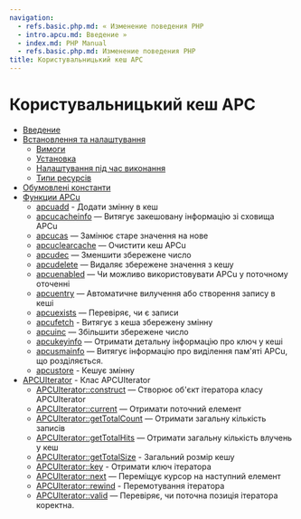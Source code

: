 ```yaml
---
navigation:
  - refs.basic.php.md: « Изменение поведения PHP
  - intro.apcu.md: Введение »
  - index.md: PHP Manual
  - refs.basic.php.md: Изменение поведения PHP
title: Користувальницький кеш APC
---
```

# Користувальницький кеш APC

-   [Введение](intro.apcu.md)
-   [Встановлення та налаштування](apcu.setup.md)
    -   [Вимоги](apcu.requirements.md)
    -   [Установка](apcu.installation.md)
    -   [Налаштування під час виконання](apcu.configuration.md)
    -   [Типи ресурсів](apcu.resources.md)
-   [Обумовлені константи](apcu.constants.md)
-   [Функции APCu](ref.apcu.md)
    -   [apcuadd](function.apcu-add.md) - Додати змінну в кеш
    -   [apcucacheinfo](function.apcu-cache-info.md) — Витягує закешовану інформацію зі сховища APCu
    -   [apcucas](function.apcu-cas.md) — Замінює старе значення на нове
    -   [apcuclearcache](function.apcu-clear-cache.md) — Очистити кеш APCu
    -   [apcudec](function.apcu-dec.md) — Зменшити збережене число
    -   [apcudelete](function.apcu-delete.md) — Видаляє збережене значення з кешу
    -   [apcuenabled](function.apcu-enabled.md) — Чи можливо використовувати APCu у поточному оточенні
    -   [apcuentry](function.apcu-entry.md) — Автоматичне вилучення або створення запису в кеші
    -   [apcuexists](function.apcu-exists.md) — Перевіряє, чи є записи
    -   [apcufetch](function.apcu-fetch.md) - Витягує з кеша збережену змінну
    -   [apcuinc](function.apcu-inc.md) — Збільшити збережене число
    -   [apcukeyinfo](function.apcu-key-info.md) — Отримати детальну інформацію про ключ у кеші
    -   [apcusmainfo](function.apcu-sma-info.md) — Витягує інформацію про виділення пам'яті APCu, що розділяється.
    -   [apcustore](function.apcu-store.md) - Кешує змінну
-   [APCUIterator](class.apcuiterator.md) - Клас APCUIterator
    -   [APCUIterator::construct](apcuiterator.construct.md) — Створює об'єкт ітератора класу APCUIterator
    -   [APCUIterator::current](apcuiterator.current.md) — Отримати поточний елемент
    -   [APCUIterator::getTotalCount](apcuiterator.gettotalcount.md) — Отримати загальну кількість записів
    -   [APCUIterator::getTotalHits](apcuiterator.gettotalhits.md) — Отримати загальну кількість влучень у кеш
    -   [APCUIterator::getTotalSize](apcuiterator.gettotalsize.md) - Загальний розмір кешу
    -   [APCUIterator::key](apcuiterator.key.md) - Отримати ключ ітератора
    -   [APCUIterator::next](apcuiterator.next.md) — Переміщує курсор на наступний елемент
    -   [APCUIterator::rewind](apcuiterator.rewind.md) - Перемотування ітератора
    -   [APCUIterator::valid](apcuiterator.valid.md) — Перевіряє, чи поточна позиція ітератора коректна.
